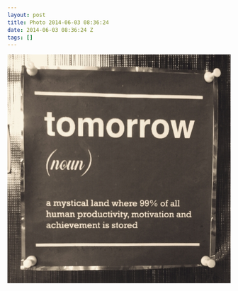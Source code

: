 ```yaml
---
layout: post
title: Photo 2014-06-03 08:36:24
date: 2014-06-03 08:36:24 Z
tags: []
---
```

![](/media/2014/06/87681070343.jpg)
